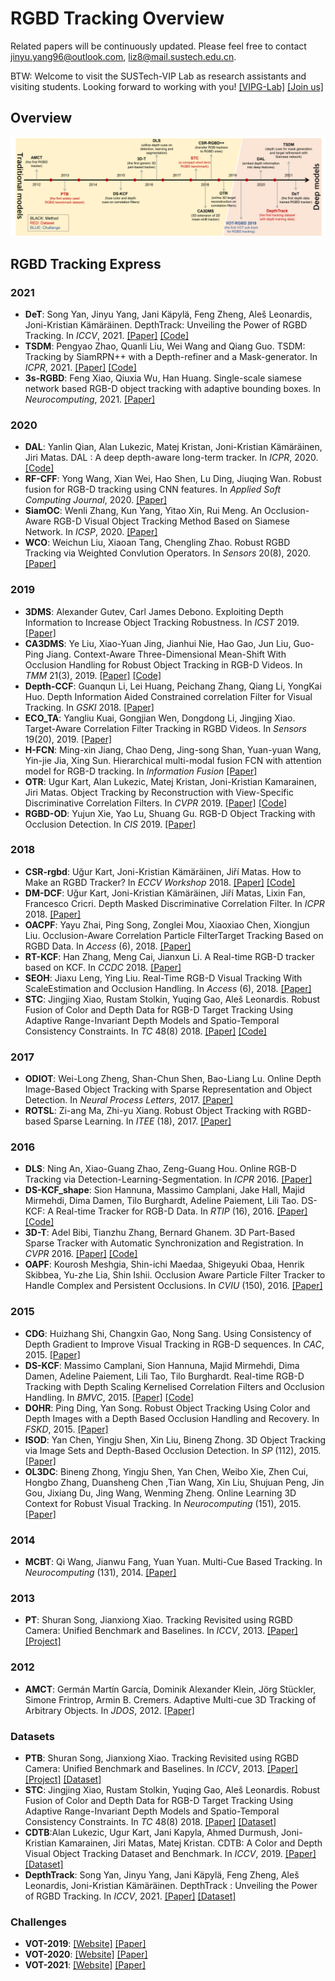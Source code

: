 # RGBD Tracking Overview
Related papers will be continuously updated. Please feel free to contact [jinyu.yang96@outlook.com](mailto:jinyu.yang96@outlook.com), [liz8@mail.sustech.edu.cn](mailto:liz8@mail.sustech.edu.cn).

BTW: Welcome to visit the SUSTech-VIP Lab as research assistants and visiting students. Looking forward to working with you! [[VIPG-Lab]](https://sustech-vip-lab.github.io/Visual%20Anomaly%20Detection/) [[Join us]](https://faculty.sustech.edu.cn/?cat=11&tagid=fengzheng&orderby=date&iscss=1&snapid=1)

## Overview
![image](https://github.com/memoryunreal/RGBD-tracking-review/blob/main/choro.png)
## RGBD Tracking Express
### 2021
 * **DeT**: Song Yan, Jinyu Yang, Jani Käpylä, Feng Zheng, Aleš Leonardis, Joni-Kristian Kämäräinen. DepthTrack: Unveiling the Power of RGBD Tracking. In  _ICCV_, 2021. [[Paper]](https://arxiv.org/abs/2108.13962) [[Code]](https://github.com/xiaozai/DeT)
 * **TSDM**: Pengyao Zhao, Quanli Liu, Wei Wang and Qiang Guo. TSDM: Tracking by SiamRPN++ with a Depth-refiner and a Mask-generator. In _ICPR_, 2021. [[Paper]](https://arxiv.org/ftp/arxiv/papers/2005/2005.04063.pdf) [[Code]](https://github.com/lql-team/TSDM)
 * **3s-RGBD**: Feng Xiao, Qiuxia Wu, Han Huang. Single-scale siamese network based RGB-D object tracking with adaptive bounding boxes. In _Neurocomputing_, 2021. [[Paper]](https://www.sciencedirect.com/sdfe/reader/pii/S0925231221005439/pdf)

### 2020
 * **DAL**: Yanlin Qian, Alan Lukezic, Matej Kristan, Joni-Kristian Kämäräinen, Jiri Matas. DAL : A deep depth-aware long-term tracker. In _ICPR_, 2020. [[Code]](https://github.com/xiaozai/DAL)
 * **RF-CFF**: Yong Wang, Xian Wei, Hao Shen, Lu Ding, Jiuqing Wan. Robust fusion for RGB-D tracking using CNN features. In _Applied Soft Computing Journal_, 2020. [[Paper]](https://www.sciencedirect.com/sdfe/reader/pii/S1568494620302428/pdf)
 * **SiamOC**: Wenli Zhang, Kun Yang, Yitao Xin, Rui Meng. An Occlusion-Aware RGB-D Visual Object Tracking Method Based on Siamese Network. In _ICSP_, 2020. [[Paper]](https://ieeexplore.ieee.org/stamp/stamp.jsp?tp=&arnumber=9320907)
 * **WCO**: Weichun Liu, Xiaoan Tang, Chengling Zhao. Robust RGBD Tracking via Weighted Convlution Operators. In _Sensors_ 20(8), 2020. [[Paper]](https://ieeexplore.ieee.org/stamp/stamp.jsp?tp=&arnumber=8950173/)

### 2019
 * **3DMS**: Alexander Gutev, Carl James Debono. Exploiting Depth Information to Increase Object Tracking Robustness. In _ICST_ 2019. [[Paper]](https://ieeexplore.ieee.org/stamp/stamp.jsp?tp=&arnumber=8861628/)
 * **CA3DMS**: Ye Liu, Xiao-Yuan Jing, Jianhui Nie, Hao Gao, Jun Liu, Guo-Ping Jiang. Context-Aware Three-Dimensional Mean-Shift With Occlusion Handling for Robust Object Tracking in RGB-D Videos. In _TMM_ 21(3), 2019. [[Paper]](https://ieeexplore.ieee.org/stamp/stamp.jsp?tp=&arnumber=8425768) [[Code]](https://github.com/yeliu2013/ca3dms-toh)
* **Depth-CCF**: Guanqun Li, Lei Huang, Peichang Zhang, Qiang Li, YongKai Huo. Depth Information Aided Constrained correlation Filter for Visual Tracking. In _GSKI_ 2018.
[[Paper]](https://iopscience.iop.org/article/10.1088/1755-1315/234/1/012005)
 * **ECO_TA**: Yangliu Kuai, Gongjian Wen, Dongdong Li, Jingjing Xiao. Target-Aware Correlation Filter Tracking in RGBD Videos. In _Sensors_ 19(20), 2019. [[Paper]](https://ieeexplore.ieee.org/stamp/stamp.jsp?tp=&arnumber=8752050)
 * **H-FCN**: Ming-xin Jiang, Chao Deng, Jing-song Shan, Yuan-yuan Wang, Yin-jie Jia, Xing Sun. Hierarchical multi-modal fusion FCN with attention model for RGB-D tracking. In _Information Fusion_ [[Paper]](https://www.sciencedirect.com/sdfe/reader/pii/S1566253517306784/pdf)
 * **OTR**: Ugur Kart, Alan Lukezic, Matej Kristan, Joni-Kristian Kamarainen, Jiri Matas. Object Tracking by Reconstruction with View-Specific Discriminative Correlation Filters. In _CVPR_ 2019. [[Paper]](https://openaccess.thecvf.com/content_CVPR_2019/papers/Kart_Object_Tracking_by_Reconstruction_With_View-Specific_Discriminative_Correlation_Filters_CVPR_2019_paper.pdf) [[Code]](https://github.com/ugurkart/OTR)
 * **RGBD-OD**: Yujun Xie, Yao Lu, Shuang Gu. RGB-D Object Tracking with Occlusion Detection. In _CIS_ 2019. [[Paper]](https://ieeexplore.ieee.org/stamp/stamp.jsp?tp=&arnumber=9023755)

 ### 2018
* **CSR-rgbd**: Uğur Kart, Joni-Kristian Kämäräinen, Jiří Matas. How to Make an RGBD Tracker? In _ECCV Workshop_ 2018. [[Paper]](https://link.springer.com/chapter/10.1007/978-3-030-11009-3_8) [[Code]](http://tracking.cs.princeton.edu/)
* **DM-DCF**: Uğur Kart, Joni-Kristian Kämäräinen, Jiří Matas, Lixin Fan, Francesco Cricri. Depth Masked Discriminative Correlation Filter. In _ICPR_ 2018. [[Paper]](https://arxiv.org/pdf/1802.09227.pdf)
* **OACPF**: Yayu Zhai, Ping Song, Zonglei Mou, Xiaoxiao Chen, Xiongjun Liu. Occlusion-Aware Correlation Particle FilterTarget Tracking Based on RGBD Data. In _Access_ (6), 2018. [[Paper]](https://ieeexplore.ieee.org/stamp/stamp.jsp?tp=&arnumber=8463446)
* **RT-KCF**: Han Zhang, Meng Cai, Jianxun Li.  A Real-time RGB-D tracker based on KCF. In _CCDC_ 2018. [[Paper]](https://ieeexplore.ieee.org/stamp/stamp.jsp?tp=&arnumber=8407972)
* **SEOH**: Jiaxu Leng, Ying Liu. Real-Time RGB-D Visual Tracking With ScaleEstimation and Occlusion Handling. In _Access_ (6), 2018. [[Paper]](https://ieeexplore.ieee.org/stamp/stamp.jsp?arnumber=8353501)
* **STC**: Jingjing Xiao, Rustam Stolkin, Yuqing Gao, Aleš Leonardis. Robust Fusion of Color and Depth Data for RGB-D Target Tracking Using Adaptive Range-Invariant Depth Models and Spatio-Temporal Consistency Constraints. In _TC_ 48(8) 2018. [[Paper]](https://ieeexplore.ieee.org/stamp/stamp.jsp?tp=&arnumber=8026575) [[Code]](https://github.com/shine636363/RGBDtracker)

 ### 2017
  * **ODIOT**: Wei-Long Zheng, Shan-Chun Shen, Bao-Liang Lu. Online Depth Image-Based Object Tracking with Sparse Representation and Object Detection. In _Neural Process Letters_, 2017. [[Paper]](https://link.springer.com/content/pdf/10.1007/s11063-016-9509-y.pdf)
  * **ROTSL**: Zi-ang Ma, Zhi-yu Xiang. Robust Object Tracking with RGBD-based Sparse Learning. In _ITEE_ (18), 2017. [[Paper]](https://link.springer.com/article/10.1631/FITEE.1601338)

 ### 2016
 * **DLS**:  Ning An, Xiao-Guang Zhao, Zeng-Guang Hou.  Online RGB-D Tracking via Detection-Learning-Segmentation. In _ICPR_ 2016. [[Paper]](https://ieeexplore.ieee.org/stamp/stamp.jsp?tp=&arnumber=7899805)
 * **DS-KCF_shape**: Sion Hannuna, Massimo Camplani, Jake Hall, Majid Mirmehdi, Dima Damen, Tilo Burghardt, Adeline Paiement, Lili Tao. DS-KCF: A Real-time Tracker for RGB-D Data. In _RTIP_ (16), 2016. [[Paper]](https://link.springer.com/content/pdf/10.1007/s11554-016-0654-3.pdf) [[Code]](https://github.com/mcamplan/DSKCF_JRTIP2016)
 * **3D-T**: Adel Bibi, Tianzhu Zhang, Bernard Ghanem. 3D Part-Based Sparse Tracker with Automatic Synchronization and Registration. In _CVPR_ 2016. [[Paper]](https://www.cv-foundation.org/openaccess/content_cvpr_2016/papers/Bibi_3D_Part-Based_Sparse_CVPR_2016_paper.pdf) [[Code]](https://github.com/adelbibi/3D-Part-Based-Sparse-Tracker-with-Automatic-Synchronization-and-Registration)
 * **OAPF**: Kourosh Meshgia, Shin-ichi Maedaa, Shigeyuki Obaa, Henrik Skibbea, Yu-zhe Lia, Shin Ishii. Occlusion Aware Particle Filter Tracker to Handle Complex and Persistent Occlusions. In _CVIU_ (150), 2016. [[Paper]](http://ishiilab.jp/member/meshgi-k/files/ai/prl14/OAPF.pdf)
 
 ### 2015
  * **CDG**: Huizhang Shi, Changxin Gao, Nong Sang. Using Consistency of Depth Gradient to Improve Visual Tracking in RGB-D sequences. In _CAC_, 2015. [[Paper]](https://ieeexplore.ieee.org/document/7382555)
  * **DS-KCF**: Massimo Camplani, Sion Hannuna, Majid Mirmehdi, Dima Damen, Adeline Paiement, Lili Tao, Tilo Burghardt. Real-time RGB-D Tracking with Depth Scaling Kernelised Correlation Filters and Occlusion Handling. In _BMVC_, 2015. [[Paper]](https://core.ac.uk/reader/78861956) [[Code]](https://github.com/mcamplan/DSKCF_BMVC2015)
  * **DOHR**: Ping Ding, Yan Song. Robust Object Tracking Using Color and Depth Images with a Depth Based Occlusion Handling and Recovery. In _FSKD_, 2015. [[Paper]](https://ieeexplore.ieee.org/document/7382068)
  * **ISOD**: Yan Chen, Yingju Shen, Xin Liu, Bineng Zhong. 3D Object Tracking via Image Sets and Depth-Based Occlusion Detection. In _SP_ (112), 2015. [[Paper]](https://www.sciencedirect.com/science/article/pii/S0165168414004204)
  * **OL3DC**: Bineng Zhong, Yingju Shen, Yan Chen, Weibo Xie, Zhen Cui, Hongbo Zhang, Duansheng Chen ,Tian Wang, Xin Liu, Shujuan Peng, Jin Gou, Jixiang Du, Jing Wang, Wenming Zheng. Online Learning 3D Context for Robust Visual Tracking. In _Neurocomputing_ (151), 2015. [[Paper]](https://www.sciencedirect.com/science/article/pii/S0925231214013757)

### 2014
  * **MCBT**: Qi Wang, Jianwu Fang, Yuan Yuan. Multi-Cue Based Tracking. In _Neurocomputing_ (131), 2014. [[Paper]](http://citeseerx.ist.psu.edu/viewdoc/download?doi=10.1.1.700.8771&rep=rep1&type=pdf)

### 2013
  * **PT**: Shuran Song, Jianxiong Xiao. Tracking Revisited using RGBD Camera: Unified Benchmark and Baselines. In _ICCV_, 2013. [[Paper]](https://vision.princeton.edu/projects/2013/tracking/paper.pdf) [[Project]](https://tracking.cs.princeton.edu/index.html)
 
### 2012
 * **AMCT**: Germán Martín García, Dominik Alexander Klein, Jörg Stückler, Simone Frintrop, Armin B. Cremers. Adaptive Multi-cue 3D Tracking of Arbitrary Objects. In _JDOS_, 2012. [[Paper]](https://link.springer.com/chapter/10.1007/978-3-642-32717-9_36)

  ### Datasets
  * **PTB**: Shuran Song, Jianxiong Xiao. Tracking Revisited using RGBD Camera: Unified Benchmark and Baselines. In _ICCV_, 2013. [[Paper]](https://vision.princeton.edu/projects/2013/tracking/paper.pdf) [[Project]](https://tracking.cs.princeton.edu/index.html) [[Dataset]](https://tracking.cs.princeton.edu/dataset.html)
  * **STC**: Jingjing Xiao, Rustam Stolkin, Yuqing Gao, Aleš Leonardis. Robust Fusion of Color and Depth Data for RGB-D Target Tracking Using Adaptive Range-Invariant Depth Models and Spatio-Temporal Consistency Constraints. In _TC_ 48(8) 2018. [[Paper]](https://ieeexplore.ieee.org/stamp/stamp.jsp?tp=&arnumber=8026575) [[Dataset]](https://beardatashare.bham.ac.uk/dl/fiVnhJRjkyNN8QjSAoiGSiBY/RGBDdataset.zip)
  * **CDTB**:Alan Lukezic, Ugur Kart, Jani Kapyla, Ahmed Durmush, Joni-Kristian Kamarainen, Jiri Matas, Matej Kristan. CDTB: A Color and Depth Visual Object Tracking Dataset and Benchmark. In _ICCV_, 2019. [[Paper]](https://arxiv.org/pdf/1907.00618.pdf) [[Dataset]](https://www.votchallenge.net/vot2019/dataset.html)
  *  **DepthTrack**: Song Yan, Jinyu Yang, Jani Käpylä, Feng Zheng, Aleš Leonardis, Joni-Kristian Kämäräinen. DepthTrack : Unveiling the Power of RGBD Tracking. In _ICCV_, 2021. [[Paper]](https://arxiv.org/abs/2108.13962) [[Dataset]](http://doi.org/10.5281/zenodo.4716441)

  ### Challenges
  *  **VOT-2019**: [[Website]](https://www.votchallenge.net/vot2019/) [[Paper]](https://prints.vicos.si/publications/375)
  *  **VOT-2020**: [[Website]](https://www.votchallenge.net/vot2020/) [[Paper]](https://prints.vicos.si/publications/384)
  *  **VOT-2021**: [[Website]](https://www.votchallenge.net/vot2021/) [[Paper]](https://openaccess.thecvf.com/content/ICCV2021W/VOT/papers/Kristan_The_Ninth_Visual_Object_Tracking_VOT2021_Challenge_Results_ICCVW_2021_paper.pdf)

<!--
A comprehensive survey on multimodal tracking [[Paper]](https://arxiv.org/pdf/2012.04176.pdf), including RGB-T and RGB-D tracking methods. This list will be long-term updating. If your related paper is missing in this review, feel free to contact [pyzhang@mail.dlut.edu.cn](mailto:pyzhang@mail.dlut.edu.cn).
![alt text](https://github.com/zhang-pengyu/Multimodal_tracking_survey/blob/master/Paper_list_with_taxonomy.png)

# Citation
If our paper and repositority are helpful for your work, please cite us,

@article{Zhang_Arxiv20_MM_tracking_survey,\
author = {Pengyu Zhang and Dong Wang and Huchuan Lu},\
title = {Multi-modal Visual Tracking: Review and Experimental Comparison},\
journal={arXiv preprint arXiv:2012.04176},\
year={2020}\
} 

# Multimodal Tracking List
 ## RGB-D tracking
 ### 2020
 * **WCO**: Weichun Liu, Xiaoan Tang, Chengling Zhao. Robust RGBD Tracking via Weighted Convlution Operators. In _Sensors_ 20(8), 2020. [[Paper]](https://ieeexplore.ieee.org/stamp/stamp.jsp?tp=&arnumber=8950173/)
 ### 2019
 * **3DMS**: Alexander Gutev, Carl James Debono. Exploiting Depth Information to Increase Object Tracking Robustness. In _ICST_ 2019. [[Paper]](https://ieeexplore.ieee.org/stamp/stamp.jsp?tp=&arnumber=8861628/)
 * **OTR**: Ugur Kart, Alan Lukezic, Matej Kristan, Joni-Kristian Kamarainen, Jiri Matas. Object Tracking by Reconstruction with View-Specific Discriminative Correlation Filters. In _CVPR_ 2019. [[Paper]](https://openaccess.thecvf.com/content_CVPR_2019/papers/Kart_Object_Tracking_by_Reconstruction_With_View-Specific_Discriminative_Correlation_Filters_CVPR_2019_paper.pdf) [[Code]](https://github.com/ugurkart/OTR)
 * **TACF**: Yangliu Kuai, Gongjian Wen, Dongdong Li, Jingjing Xiao. Target-Aware Correlation Filter Tracking in RGBD Videos. In _Sensors_ 19(20), 2019. [[Paper]](https://ieeexplore.ieee.org/stamp/stamp.jsp?tp=&arnumber=8752050)
 * **CA3DMS**: Ye Liu, Xiao-Yuan Jing, Jianhui Nie, Hao Gao, Jun Liu, Guo-Ping Jiang. Context-Aware Three-Dimensional Mean-Shift With Occlusion Handling for Robust Object Tracking in RGB-D Videos. In _TMM_ 21(3), 2019. [[Paper]](https://ieeexplore.ieee.org/stamp/stamp.jsp?tp=&arnumber=8425768)
 * **OTOD**:  Yujun Xie, Yao Lu, Shuang Gu. RGB-D Object Tracking with Occlusion Detection. In _CIS_ 2019. [[Paper]](https://ieeexplore.ieee.org/stamp/stamp.jsp?tp=&arnumber=9023755)

 ### 2018
* **CSR-rgbd**: Uğur Kart, Joni-Kristian Kämäräinen, Jiří Matas. How to Make an RGBD Tracker? In _ECCV Workshop_ 2018. [[Paper]](https://link.springer.com/chapter/10.1007/978-3-030-11009-3_8) [[Code]](http://tracking.cs.princeton.edu/)
* **DMDCF**: Uğur Kart, Joni-Kristian Kämäräinen, Jiří Matas, Lixin Fan, Francesco Cricri. Depth Masked Discriminative Correlation Filter. In _ICPR_ 2018. [[Paper]](https://arxiv.org/pdf/1802.09227.pdf)
* **SEOH**: Jiaxu Leng, Ying Liu. Real-Time RGB-D Visual Tracking With ScaleEstimation and Occlusion Handling. In _Access_ (6), 2018. [[Paper]](https://ieeexplore.ieee.org/stamp/stamp.jsp?arnumber=8353501)
* **ARDM**: Jingjing Xiao, Rustam Stolkin, Yuqing Gao, Aleš Leonardis. Robust Fusion of Color and Depth Data for RGB-D Target Tracking Using Adaptive Range-Invariant Depth Models and Spatio-Temporal Consistency Constraints. In _TC_ 48(8) 2018. [[Paper]](https://ieeexplore.ieee.org/stamp/stamp.jsp?tp=&arnumber=8026575) [[Code]](https://github.com/shine636363/RGBDtracker)
* **OACPF**: Yayu Zhai, Ping Song, Zonglei Mou, Xiaoxiao Chen, Xiongjun Liu. Occlusion-Aware Correlation Particle FilterTarget Tracking Based on RGBD Data. In _Access_ (6), 2018. [[Paper]](https://ieeexplore.ieee.org/stamp/stamp.jsp?tp=&arnumber=8463446)
* **CCF**: Guanqun Li, Lei Huang, Peichang Zhang, Qiang Li, YongKai Huo. Depth Information Aided Constrained correlation Filter for Visual Tracking. In _GSKI_ 2018.
[[Paper]](https://iopscience.iop.org/article/10.1088/1755-1315/234/1/012005)
* **RTKCF**: Han Zhang, Meng Cai, Jianxun Li.  A Real-time RGB-D tracker based on KCF. In _CCDC_ 2018. [[Paper]](https://ieeexplore.ieee.org/stamp/stamp.jsp?tp=&arnumber=8407972)
 
 ### 2017
 * **ROTSL**: Zi-ang Ma, Zhi-yu Xiang. Robust Object Tracking with RGBD-based Sparse Learning. In _ITEE_ (18), 2017. [[Paper]](https://link.springer.com/article/10.1631/FITEE.1601338)
 ### 2016
 * **DLST**:  Ning An, Xiao-Guang Zhao, Zeng-Guang Hou.  Online RGB-D Tracking via Detection-Learning-Segmentation. In _ICPR_ 2016. [[Paper]](https://ieeexplore.ieee.org/stamp/stamp.jsp?tp=&arnumber=7899805)
 * **DSKCF**: Sion Hannuna, Massimo Camplani, Jake Hall, Majid Mirmehdi, Dima Damen, Tilo Burghardt, Adeline Paiement, Lili Tao. DS-KCF: A Real-time Tracker for RGB-D Data. In _RTIP_ (16), 2016. [[Paper]](https://link.springer.com/content/pdf/10.1007/s11554-016-0654-3.pdf) [[Code]](https://github.com/mcamplan/DSKCF_JRTIP2016)
 * **3DT**: Adel Bibi, Tianzhu Zhang, Bernard Ghanem. 3D Part-Based Sparse Tracker with Automatic Synchronization and Registration. In _CVPR_ 2016. [[Paper]](https://www.cv-foundation.org/openaccess/content_cvpr_2016/papers/Bibi_3D_Part-Based_Sparse_CVPR_2016_paper.pdf) [[Code]](https://github.com/adelbibi/3D-Part-Based-Sparse-Tracker-with-Automatic-Synchronization-and-Registration)
 * **OAPF**: Kourosh Meshgia, Shin-ichi Maedaa, Shigeyuki Obaa, Henrik Skibbea, Yu-zhe Lia, Shin Ishii. Occlusion Aware Particle Filter Tracker to Handle Complex and Persistent Occlusions. In _CVIU_ (150), 2016. [[Paper]](http://ishiilab.jp/member/meshgi-k/files/ai/prl14/OAPF.pdf)
 ### 2015
  * **ISOD**: Yan Chen, Yingju Shen, Xin Liu, Bineng Zhong. 3D Object Tracking via Image Sets and Depth-Based Occlusion Detection. In _SP_ (112), 2015. [[Paper]](https://www.sciencedirect.com/science/article/pii/S0165168414004204)
  * **DSOH**: Massimo Camplani, Sion Hannuna, Majid Mirmehdi, Dima Damen, Adeline Paiement, Lili Tao, Tilo Burghardt. Real-time RGB-D Tracking with Depth Scaling Kernelised Correlation Filters and Occlusion Handling. In _BMVC_, 2015. [[Paper]](https://core.ac.uk/reader/78861956) [[Code]](https://github.com/mcamplan/DSKCF_BMVC2015)
  * **DOHR**: Ping Ding, Yan Song. Robust Object Tracking Using Color and Depth Images with a Depth Based Occlusion Handling and Recovery. In _FSKD_, 2015. [[Paper]](https://ieeexplore.ieee.org/document/7382068)
  * **CDG**: Huizhang Shi, Changxin Gao, Nong Sang. Using Consistency of Depth Gradient to Improve Visual Tracking in RGB-D sequences. In _CAC_, 2015. [[Paper]](https://ieeexplore.ieee.org/document/7382555)
  * **OL3DC**: Bineng Zhong, Yingju Shen, Yan Chen, Weibo Xie, Zhen Cui, Hongbo Zhang, Duansheng Chen ,Tian Wang, Xin Liu, Shujuan Peng, Jin Gou, Jixiang Du, Jing Wang, Wenming Zheng. Online Learning 3D Context for Robust Visual Tracking. In _Neurocomputing_ (151), 2015. [[Paper]](https://www.sciencedirect.com/science/article/pii/S0925231214013757)
  ### 2014
  * **MCBT**: Qi Wang, Jianwu Fang, Yuan Yuan. Multi-Cue Based Tracking. In _Neurocomputing_ (131), 2014. [[Paper]](http://citeseerx.ist.psu.edu/viewdoc/download?doi=10.1.1.700.8771&rep=rep1&type=pdf)
  ### 2012
 * **AMCT**: Germán Martín García, Dominik Alexander Klein, Jörg Stückler, Simone Frintrop, Armin B. Cremers. Adaptive Multi-cue 3D Tracking of Arbitrary Objects. In _JDOS_, 2012. [[Paper]](https://link.springer.com/chapter/10.1007/978-3-642-32717-9_36)
  ### Datasets
  * **PTB**: Shuran Song, Jianxiong Xiao. Tracking Revisited using RGBD Camera: Unified Benchmark and Baselines. In _ICCV_, 2013. [[Paper]](https://vision.princeton.edu/projects/2013/tracking/paper.pdf) [[Project]](https://tracking.cs.princeton.edu/index.html) [[Dataset]](https://tracking.cs.princeton.edu/dataset.html)
  * **STC**: Jingjing Xiao, Rustam Stolkin, Yuqing Gao, Aleš Leonardis. Robust Fusion of Color and Depth Data for RGB-D Target Tracking Using Adaptive Range-Invariant Depth Models and Spatio-Temporal Consistency Constraints. In _TC_ 48(8) 2018. [[Paper]](https://ieeexplore.ieee.org/stamp/stamp.jsp?tp=&arnumber=8026575) [[Dataset]](https://beardatashare.bham.ac.uk/dl/fiVnhJRjkyNN8QjSAoiGSiBY/RGBDdataset.zip)
  * **CDTB**:Alan Lukezic, Ugur Kart, Jani Kapyla, Ahmed Durmush, Joni-Kristian Kamarainen, Jiri Matas, Matej Kristan. CDTB: A Color and Depth Visual Object Tracking Dataset and Benchmark. In _ICCV_, 2019. [[Paper]](https://arxiv.org/pdf/1907.00618.pdf) [[Project]](https://www.vicos.si/Projects/CDTB) [[Dataset]](https://www.votchallenge.net/vot2019/dataset.html)
  *  **DepthTrack**: Song Yan, Jinyu Yang, Jani Käpylä, Feng Zheng, Aleš Leonardis, Joni-Kristian Kämäräinen. DepthTrack : Unveiling the Power of RGBD Tracking. In ArXiv, 2021. [[Paper]](https://arxiv.org/abs/2108.13962)
